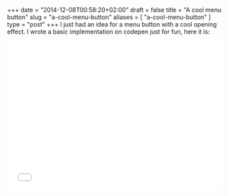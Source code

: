 +++
date = "2014-12-08T00:58:20+02:00"
draft = false
title = "A cool menu button"
slug = "a-cool-menu-button"
aliases = [
	"a-cool-menu-button"
]
type = "post"
+++
I just had an idea for a menu button with a cool opening effect. I wrote a basic implementation on codepen just for fun, here it is:

<iframe height='350' scrolling='no' src='//codepen.io/nepjua/embed/ByjZXm/' frameborder='no' allowtransparency='true' allowfullscreen='true' style='width: 100%;'>See the Pen <a href='//codepen.io/nepjua/pen/ByjZXm/'>pure css cool effect menu</a> by nepjua (<a href='//codepen.io/nepjua'>@nepjua</a>) on <a href='//codepen.io'>CodePen</a>.
</iframe>
